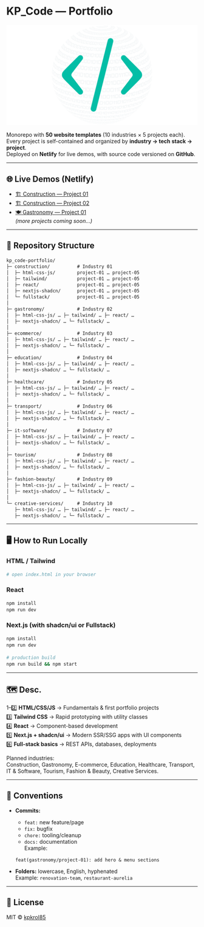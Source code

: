 # KP_Code — Portfolio

![KP Code Logo](assets/LOGO-1200x630.png)

Monorepo with **50 website templates** (10 industries × 5 projects each).  
Every project is self-contained and organized by **industry → tech stack → project**.  
Deployed on **Netlify** for live demos, with source code versioned on **GitHub**.

---

## 🌐 Live Demos (Netlify)

- [🏗 Construction — Project 01](https://construction-project-01.netlify.app)
- [🏗 Construction — Project 02](https://construction-project-02.netlify.app)
- [🍽 Gastronomy — Project 01](https://gastronomy-project-01.netlify.app)  
*(more projects coming soon…)*

---

## 📂 Repository Structure

```
kp_code-portfolio/
├─ construction/          # Industry 01
│  ├─ html-css-js/        project-01 … project-05
│  ├─ tailwind/           project-01 … project-05
│  ├─ react/              project-01 … project-05
│  ├─ nextjs-shadcn/      project-01 … project-05
│  └─ fullstack/          project-01 … project-05
│
├─ gastronomy/            # Industry 02
│  ├─ html-css-js/ … ├─ tailwind/ … ├─ react/ …  
│  ├─ nextjs-shadcn/ … └─ fullstack/ …
│
├─ ecommerce/             # Industry 03
│  ├─ html-css-js/ … ├─ tailwind/ … ├─ react/ …  
│  ├─ nextjs-shadcn/ … └─ fullstack/ …
│
├─ education/             # Industry 04
│  ├─ html-css-js/ … ├─ tailwind/ … ├─ react/ …  
│  ├─ nextjs-shadcn/ … └─ fullstack/ …
│
├─ healthcare/            # Industry 05
│  ├─ html-css-js/ … ├─ tailwind/ … ├─ react/ …  
│  ├─ nextjs-shadcn/ … └─ fullstack/ …
│
├─ transport/             # Industry 06
│  ├─ html-css-js/ … ├─ tailwind/ … ├─ react/ …  
│  ├─ nextjs-shadcn/ … └─ fullstack/ …
│
├─ it-software/           # Industry 07
│  ├─ html-css-js/ … ├─ tailwind/ … ├─ react/ …  
│  ├─ nextjs-shadcn/ … └─ fullstack/ …
│
├─ tourism/               # Industry 08
│  ├─ html-css-js/ … ├─ tailwind/ … ├─ react/ …  
│  ├─ nextjs-shadcn/ … └─ fullstack/ …
│
├─ fashion-beauty/        # Industry 09
│  ├─ html-css-js/ … ├─ tailwind/ … ├─ react/ …  
│  ├─ nextjs-shadcn/ … └─ fullstack/ …
│
└─ creative-services/     # Industry 10
   ├─ html-css-js/ … ├─ tailwind/ … ├─ react/ …  
   ├─ nextjs-shadcn/ … └─ fullstack/ …
```

---

## 🖥 How to Run Locally

### HTML / Tailwind
```bash
# open index.html in your browser
```

### React
```bash
npm install
npm run dev
```

### Next.js (with shadcn/ui or Fullstack)
```bash
npm install
npm run dev

# production build
npm run build && npm start
```

---

## 🗺 Desc.

1–2️⃣ **HTML/CSS/JS** → Fundamentals & first portfolio projects  
3️⃣ **Tailwind CSS** → Rapid prototyping with utility classes  
4️⃣ **React** → Component-based development  
5️⃣ **Next.js + shadcn/ui** → Modern SSR/SSG apps with UI components  
6️⃣ **Full-stack basics** → REST APIs, databases, deployments  

Planned industries:  
Construction, Gastronomy, E-commerce, Education, Healthcare, Transport, IT & Software, Tourism, Fashion & Beauty, Creative Services.

---

## 📏 Conventions

- **Commits:**  
  - `feat:` new feature/page  
  - `fix:` bugfix  
  - `chore:` tooling/cleanup  
  - `docs:` documentation  
  Example:  
  ```
  feat(gastronomy/project-01): add hero & menu sections
  ```

- **Folders:** lowercase, English, hyphenated  
  Example: `renovation-team`, `restaurant-aurelia`

---

## 📜 License

MIT © [kpkrol85](https://github.com/kpkrol85)
